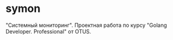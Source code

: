 # symon
"Системный мониторинг". Проектная работа по курсу "Golang Developer. Professional" от OTUS.
